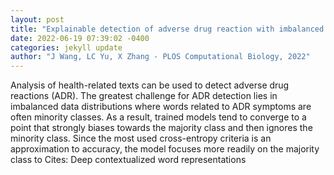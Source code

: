```yaml
--- 
layout: post 
title: "Explainable detection of adverse drug reaction with imbalanced data distribution" 
date: 2022-06-19 07:39:02 -0400 
categories: jekyll update 
author: "J Wang, LC Yu, X Zhang - PLOS Computational Biology, 2022" 
--- 
```

Analysis of health-related texts can be used to detect adverse drug reactions (ADR). The greatest challenge for ADR detection lies in imbalanced data distributions where words related to ADR symptoms are often minority classes. As a result, trained models tend to converge to a point that strongly biases towards the majority class and then ignores the minority class. Since the most used cross-entropy criteria is an approximation to accuracy, the model focuses more readily on the majority class to Cites: Deep contextualized word representations